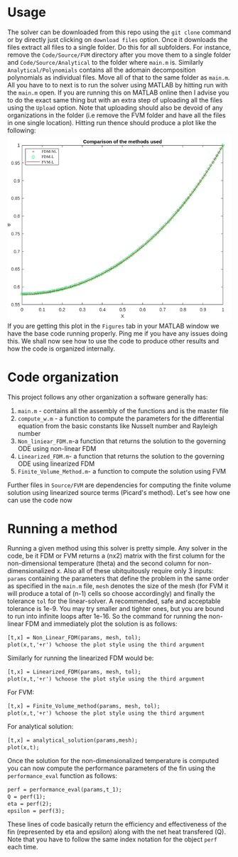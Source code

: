 # Usage
The solver can be downloaded from this repo using the ```git clone``` command or by directly just clicking on ```download files``` option. Once it downloads the files extract all files to a single folder. Do this for all subfolders. For instance, remove the ```Code/Source/FVM``` directory after you move them to a single folder and ```Code/Source/Analytical``` to the folder where ```main.m``` is. Similarly ```Analytical/Polynomials``` contains all the adomain decomposition polynomials as individual files. Move all of that to the same folder as ```main.m```. All you have to to next is to run the solver using MATLAB by hitting run with the ```main.m``` open. If you are running this on MATLAB online then I advise you to do the exact same thing but with an extra step of uploading all the files using the ```Upload``` option. Note that uploading should also be devoid of any organizations in the folder (i.e remove the FVM folder and have all the files in one single location). Hitting run thence should produce a plot like the following: \
![plot](https://github.com/RSuryaNarayan/CFD_MEPE11/blob/main/Group%20Assignment/Results/final_compare.png) \
If you are getting this plot in the ```Figures``` tab in your MATLAB window we have the base code running properly. Ping me if you have any issues doing this. We shall now see how to use the code to produce other results and how the code is organized internally. 
# Code organization
This project follows any other organization a software generally has:
1. ```main.m``` - contains all the assembly of the functions and is the master file 
2. ```compute_w.m``` - a function to compute the parameters for the differential equation from the basic constants like Nusselt number and Rayleigh number
3. ```Non_liniear_FDM.m```-a function that returns the solution to the governing ODE using non-linear FDM 
4. ```Linearized_FDM.m```- a function that returns the solution to the governing ODE using linearized FDM
5. ```Finite_Volume_Method.m```- a function to compute the solution using FVM

Further files in ```Source/FVM``` are dependencies for computing the finite volume solution using linearized source terms (Picard's method). Let's see how one can use the code now 
# Running a method 
Running a given method using this solver is pretty simple. Any solver in the code, be it FDM or FVM returns a (nx2) matrix with the first column for the non-dimensional temperature (theta) and the second column for non-dimensionalized x. Also all of these ubitquitously require only 3 inputs: ```params``` containing the parameters that define the problem in the same order as specified in the ```main.m``` file, ```mesh``` denotes the size of the mesh (for FVM it will produce a total of (n-1) cells so choose accordingly) and finally the tolerance ```tol``` for the linear-solver. A recommended, safe and acceptable tolerance is 1e-9. You may try smaller and tighter ones, but you are bound to run into infinite loops after 1e-16. So the command for running the non-linear FDM and immediately plot the solution is as follows:
```
[t,x] = Non_Linear_FDM(params, mesh, tol);
plot(x,t,'+r') %choose the plot style using the third argument
```
Similarly for running the linearized FDM would be: 
```
[t,x] = Linearized_FDM(params, mesh, tol);
plot(x,t,'+r') %choose the plot style using the third argument
```
For FVM: 
```
[t,x] = Finite_Volume_method(params, mesh, tol);
plot(x,t,'+r') %choose the plot style using the third argument
```
For analytical solution:
```
[t,x] = analytical_solution(params,mesh);
plot(x,t);
```
Once the solution for the non-dimensionalized temperature is computed you can now compute the performance parameters of the fin using the ```performance_eval``` function as follows: 
```
perf = performance_eval(params,t_1);
Q = perf(1);
eta = perf(2);
epsilon = perf(3);
```
These lines of code basically return the efficiency and effectiveness of the fin (represented by eta and epsilon) along with the net heat transfered (Q). Note that you have to follow the same index notation for the object ```perf``` each time. 
